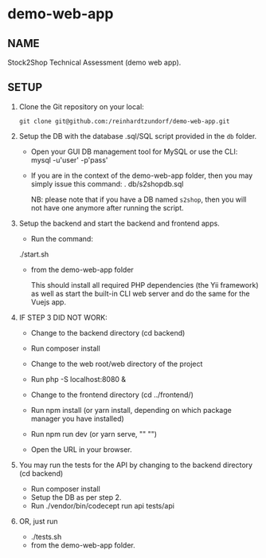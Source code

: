 # demo-web-app

## NAME

Stock2Shop Technical Assessment (demo web app).


## SETUP

1. Clone the Git repository on your local:

    `git clone git@github.com:/reinhardtzundorf/demo-web-app.git`

3. Setup the DB with the database .sql/SQL script provided in the `db` folder.

   - Open your GUI DB management tool for MySQL or use the CLI:
      mysql -u'user' -p'pass'

   - If you are in the context of the demo-web-app folder, then you may simply issue this command:
      \. db/s2shopdb.sql
     
     NB: please note that if you have a DB named `s2shop`, then you will not have one anymore after running the script. 

3. Setup the backend and start the backend and frontend apps. 
    
   - Run the command: 
   
    ./start.sh 
    
   - from the demo-web-app folder

     This should install all required PHP dependencies (the Yii framework) as well as start the built-in CLI web server 
     and do the same for the Vuejs app.

4. IF STEP 3 DID NOT WORK:

   - Change to the backend directory (cd backend)
   - Run composer install
   - Change to the web root/web directory of the project
   - Run php -S localhost:8080 &

   - Change to the frontend directory (cd ../frontend/)
   - Run npm install (or yarn install, depending on which package manager you have installed)
   - Run npm run dev (or yarn serve, "" "")
   - Open the URL in your browser.

5. You may run the tests for the API by changing to the backend directory (cd backend)
   - Run composer install
   - Setup the DB as per step 2.
   - Run ./vendor/bin/codecept run api tests/api

6. OR, just run 
   - ./tests.sh 
   - from the demo-web-app folder.
